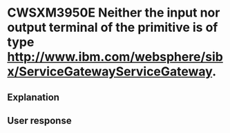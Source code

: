# CWSXM3950E Neither the input nor output terminal of the primitive is of type http://www.ibm.com/websphere/sibx/ServiceGatewayServiceGateway.

## Explanation

## User response